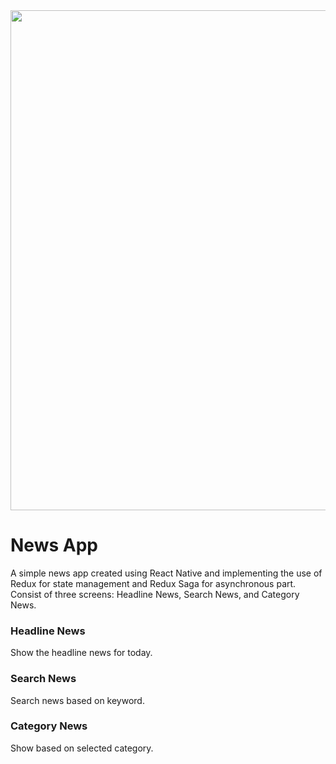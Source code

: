 <img src="https://miro.medium.com/max/4972/1*Bs_Cs5QnDY4d9ZR37ZhDWA.png" width="800">

# News App
A simple news app created using React Native and implementing the use of Redux for state management and Redux Saga for asynchronous part. Consist of three screens: Headline News, Search News, and Category News.

### Headline News
Show the headline news for today.

### Search News
Search news based on keyword.

### Category News
Show based on selected category.
